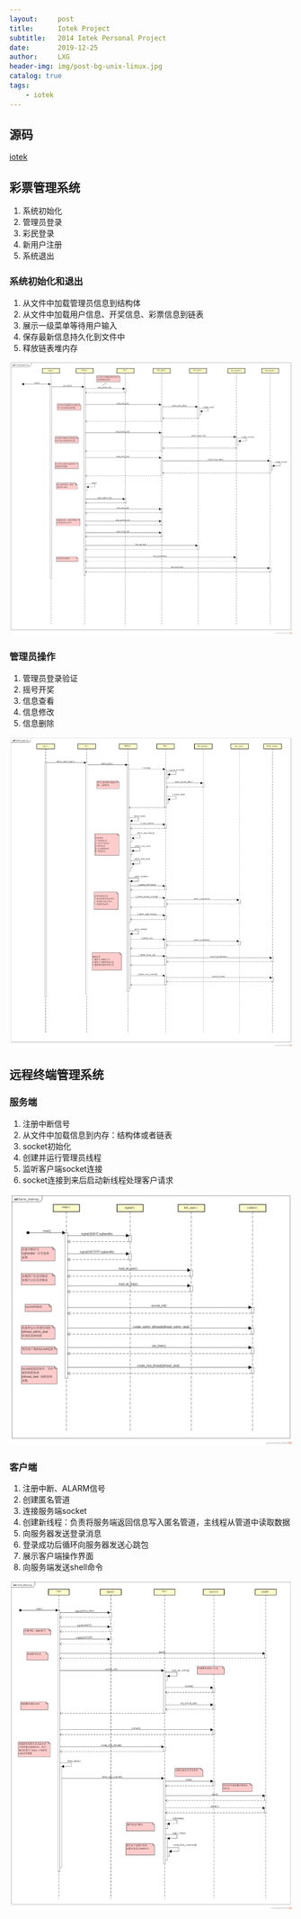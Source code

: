```yaml
---
layout:     post
title:      Iotek Project
subtitle:   2014 Iotek Personal Project
date:       2019-12-25
author:     LXG
header-img: img/post-bg-unix-linux.jpg
catalog: true
tags:
    - iotek
---
```


## 源码

[iotek](https://github.com/lixiaogang03/iotek)

## 彩票管理系统

1. 系统初始化
2. 管理员登录
3. 彩民登录
4. 新用户注册
5. 系统退出

### 系统初始化和退出

1. 从文件中加载管理员信息到结构体
2. 从文件中加载用户信息、开奖信息、彩票信息到链表
3. 展示一级菜单等待用户输入
4. 保存最新信息持久化到文件中
5. 释放链表堆内存

![ticket_system](/images/iotek/ticket_system.png)

### 管理员操作

1. 管理员登录验证
2. 摇号开奖
3. 信息查看
4. 信息修改
5. 信息删除

![ticket_admin](/images/iotek/ticket_admin.png)

## 远程终端管理系统

### 服务端

1. 注册中断信号
2. 从文件中加载信息到内存：结构体或者链表
3. socket初始化
4. 创建并运行管理员线程
5. 监听客户端socket连接
6. socket连接到来后启动新线程处理客户请求

![lsd_server_main](/images/iotek/lsd_server_main.png)

### 客户端

1. 注册中断、ALARM信号
2. 创建匿名管道
3. 连接服务端socket
4. 创建新线程：负责将服务端返回信息写入匿名管道，主线程从管道中读取数据
5. 向服务器发送登录消息
6. 登录成功后循环向服务器发送心跳包
7. 展示客户端操作界面
8. 向服务端发送shell命令

![lsd_client_main](/images/iotek/lsd_client_main.png)




